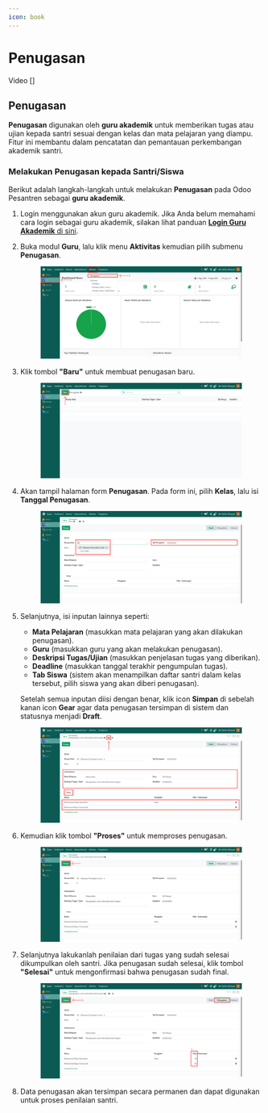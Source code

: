 ```yaml
---
icon: book
---
```


# Penugasan

Video \[]

## Penugasan

**Penugasan** digunakan oleh **guru akademik** untuk memberikan tugas atau ujian kepada santri sesuai dengan kelas dan mata pelajaran yang diampu. Fitur ini membantu dalam pencatatan dan pemantauan perkembangan akademik santri.

### Melakukan Penugasan kepada Santri/Siswa

Berikut adalah langkah-langkah untuk melakukan **Penugasan** pada Odoo Pesantren sebagai **guru akademik**.

1. Login menggunakan akun guru akademik. Jika Anda belum memahami cara login sebagai guru akademik, silakan lihat panduan [**Login Guru Akademik** di sini](../../../setup-and-konfigurasi/panduan-login/login-guru.md).
2.  Buka modul **Guru**, lalu klik menu **Aktivitas** kemudian pilih submenu **Penugasan**.

    <figure><img src="../../../.gitbook/assets/images-450.png" alt=""><figcaption></figcaption></figure>


3.  Klik tombol **"Baru"** untuk membuat penugasan baru.

    <figure><img src="../../../.gitbook/assets/images-451.png" alt=""><figcaption></figcaption></figure>


4.  Akan tampil halaman form **Penugasan**. Pada form ini, pilih **Kelas**, lalu isi **Tanggal Penugasan**.

    <figure><img src="../../../.gitbook/assets/images-452.png" alt=""><figcaption></figcaption></figure>


5.  Selanjutnya, isi inputan lainnya seperti:

    * **Mata Pelajaran** (masukkan mata pelajaran yang akan dilakukan penugasan).
    * **Guru** (masukkan guru yang akan melakukan penugasan).
    * **Deskripsi Tugas/Ujian** (masukkan penjelasan tugas yang diberikan).
    * **Deadline** (masukkan tanggal terakhir pengumpulan tugas).
    * **Tab Siswa** (sistem akan menampilkan daftar santri dalam kelas tersebut, pilih siswa yang akan diberi penugasan).

    Setelah semua inputan diisi dengan benar, klik icon **Simpan** di sebelah kanan icon **Gear** agar data penugasan tersimpan di sistem dan statusnya menjadi **Draft**.

    <figure><img src="../../../.gitbook/assets/images-453.png" alt=""><figcaption></figcaption></figure>


6.  Kemudian klik tombol **"Proses"** untuk memproses penugasan.

    <figure><img src="../../../.gitbook/assets/images-454.png" alt=""><figcaption></figcaption></figure>


7.  Selanjutnya lakukanlah penilaian dari tugas yang sudah selesai dikumpulkan oleh santri. Jika penugasan sudah selesai, klik tombol **"Selesai"** untuk mengonfirmasi bahwa penugasan sudah final.

    <figure><img src="../../../.gitbook/assets/images-455.png" alt=""><figcaption></figcaption></figure>


8. Data penugasan akan tersimpan secara permanen dan dapat digunakan untuk proses penilaian santri.
